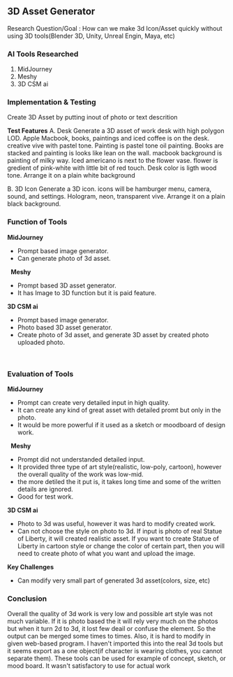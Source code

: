 ## 3D Asset Generator

Research Question/Goal : 
How can we make 3d Icon/Asset quickly without using 3D tools(Blender 3D, Unity, Unreal Engin, Maya, etc)

### AI Tools Researched
1. MidJourney
2. Meshy
3. 3D CSM ai

### Implementation & Testing
Create 3D Asset by putting inout of photo or  text descrition

**Test Features**
A. Desk
Generate a 3D asset of work desk with high polygon LOD. Apple Macbook, books, paintings and iced coffee is on the desk. creative vive with pastel tone. Painting is pastel tone oil painting. Books are stacked and painting is looks like lean on the wall. macbook background is painting of milky way. Iced americano is next to the flower vase. flower is gredient of pink-white with little bit of red touch. Desk color is ligth wood tone. Arrange it on a plain white background

B. 3D Icon
Generate a 3D icon. icons will be hamburger menu, camera, sound, and settings. Hologram, neon, transparent vive.
Arrange it on a plain black background.


### Function of Tools
**MidJourney**
- Prompt based image generator. 
- Can generate photo of 3d asset.

 
**Meshy**
- Prompt based 3D asset generator.
- It has Image to 3D function but it is paid feature.


**3D CSM ai**
- Prompt based image generator. 
- Photo based 3D asset generator.
- Create photo of 3d asset, and generate 3D asset by created photo uploaded photo.

  
 
### Evaluation of Tools
**MidJourney**
- Prompt can create very detailed input in high quality.
- It can create any kind of great asset with detailed promt but only in the photo.
- It would be more powerful if it used as a sketch or moodboard of design work.

 
**Meshy**
- Prompt did not understanded detailed input. 
- It provided three type of art style(realistic, low-poly, cartoon), however the overall quality of the work was low-mid.
- the more detiled the it put is, it takes long time and some of the written details are ignored.
- Good for test work.

**3D CSM ai**
- Photo to 3d was useful, however it was hard to modify created work.
- Can not choose the style on photo to 3d. If input is photo of real Statue of Liberty, it will created realistic asset. If you want to create Statue of Liberty in cartoon style or change the color of certain part, then you will need to create photo of what you want and upload the  image.


**Key Challenges**
- Can modify very small part of generated 3d asset(colors, size, etc)


### Conclusion
Overall the quality of 3d work is very low and possible art style was not much variable. If it is photo based the it will rely very much on the photos but when it turn 2d to 3d, it lost few deail or confuse the element. So the output can be merged some times to times. Also, it is hard to modify in given web-based program. I haven't imported this into the real 3d tools but it seems export as a one object(if character is wearing clothes, you cannot separate them). These tools can be used for example of concept, sketch, or mood board. It wasn't satisfactory to use for actual work

